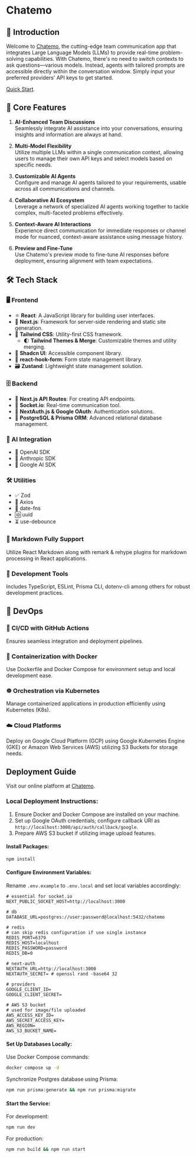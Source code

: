 # Chatemo

## 🚀 Introduction

Welcome to [Chatemo](http://www.chatemo.chat/), the cutting-edge team communication app that integrates Large Language Models (LLMs) to provide real-time problem-solving capabilities. With Chatemo, there's no need to switch contexts to ask questions—various models. Instead, agents with tailored prompts are accessible directly within the conversation window. Simply input your preferred providers' API keys to get started.

[Quick Start](https://www.chatemo.chat/docs/quick-start).

## 🌟 Core Features

1. **AI-Enhanced Team Discussions**  
   Seamlessly integrate AI assistance into your conversations, ensuring insights and information are always at hand.

2. **Multi-Model Flexibility**  
   Utilize multiple LLMs within a single communication context, allowing users to manage their own API keys and select models based on specific needs.

3. **Customizable AI Agents**  
   Configure and manage AI agents tailored to your requirements, usable across all communications and channels.

4. **Collaborative AI Ecosystem**  
   Leverage a network of specialized AI agents working together to tackle complex, multi-faceted problems effectively.

5. **Context-Aware AI Interactions**  
   Experience direct communication for immediate responses or channel mode for nuanced, context-aware assistance using message history.

6. **Preview and Fine-Tune**  
   Use Chatemo's preview mode to fine-tune AI responses before deployment, ensuring alignment with team expectations.

## 🛠️ Tech Stack

### 🖥️ Frontend

- ⚛️ **React**: A JavaScript library for building user interfaces.
- 🔼 **Next.js**: Framework for server-side rendering and static site generation.
- 🎨 **Tailwind CSS**: Utility-first CSS framework.
  - 🌓 **Tailwind Themes & Merge**: Customizable themes and utility merging.
- 🧱 **Shadcn UI**: Accessible component library.
- 📝 **react-hook-form**: Form state management library.
- 🗃️ **Zustand**: Lightweight state management solution.

### 🗄️ Backend

- 🔼 **Next.js API Routes**: For creating API endpoints.
- 🔌 **Socket.io**: Real-time communication tool.
- 🔐 **NextAuth.js & Google OAuth**: Authentication solutions.
- 🐘 **PostgreSQL & Prisma ORM**: Advanced relational database management.

### 🤖 AI Integration

- 🤖 OpenAI SDK
- 🤯 Anthropic SDK
- 🧠 Google AI SDK

### 🛠️ Utilities

- ✅ Zod
- 🔄 Axios
- 📅 date-fns
- 🆔 uuid
- ⏳ use-debounce

### 📝 Markdown Fully Support

Utilize React Markdown along with remark & rehype plugins for markdown processing in React applications.

### 🧰 Development Tools

Includes TypeScript, ESLint, Prisma CLI, dotenv-cli among others for robust development practices.

## 🚀 DevOps

### 🔄 CI/CD with GitHub Actions

Ensures seamless integration and deployment pipelines.

### 🐳 Containerization with Docker

Use Dockerfile and Docker Compose for environment setup and local development ease.

### ☸️ Orchestration via Kubernetes

Manage containerized applications in production efficiently using Kubernetes (K8s).

### ☁️ Cloud Platforms

Deploy on Google Cloud Platform (GCP) using Google Kubernetes Engine (GKE) or Amazon Web Services (AWS) utilizing S3 Buckets for storage needs.

## Deployment Guide

Visit our online platform at [Chatemo](http://www.chatemo.chat/).

### Local Deployment Instructions:

1. Ensure Docker and Docker Compose are installed on your machine.
2. Set up Google OAuth credentials; configure callback URI as `http://localhost:3000/api/auth/callback/google`.
3. Prepare AWS S3 bucket if utilizing image upload features.

#### Install Packages:

```bash
npm install
```

#### Configure Environment Variables:

Rename `.env.example` to `.env.local` and set local variables accordingly:

```plaintext
# essential for socket.io
NEXT_PUBLIC_SOCKET_HOST=http://localhost:3000

# db
DATABASE_URL=postgres://user:password@localhost:5432/chatemo

# redis
# can skip redis configuration if use single instance
REDIS_PORT=6379
REDIS_HOST=localhost
REDIS_PASSWORD=password
REDIS_DB=0

# next-auth
NEXTAUTH_URL=http://localhost:3000
NEXTAUTH_SECRET= # openssl rand -base64 32

# providers
GOOGLE_CLIENT_ID=
GOOGLE_CLIENT_SECRET=

# AWS S3 bucket
# used for image/file uploaded
AWS_ACCESS_KEY_ID=
AWS_SECRET_ACCESS_KEY=
AWS_REGION=
AWS_S3_BUCKET_NAME=

```

#### Set Up Databases Locally:

Use Docker Compose commands:

```bash
docker compose up -d
```

Synchronize Postgres database using Prisma:

```bash
npm run prisma:generate && npm run prisma:migrate
```

#### Start the Service:

For development:

```bash
npm run dev
```

For production:

```bash
npm run build && npm run start
```
